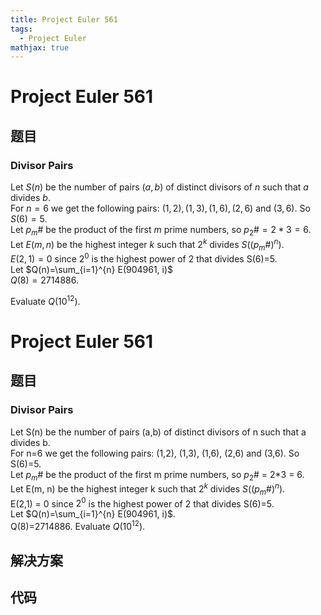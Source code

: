 ```yaml
---
title: Project Euler 561
tags:
  - Project Euler
mathjax: true
---
```

<escape><!-- more --></escape>
    
# Project Euler 561
## 题目
### Divisor Pairs


Let $S(n)$ be the number of pairs $(a,b)$ of distinct divisors of $n$ such that $a$ divides $b$.<br />
For $n=6$ we get the following pairs: $(1,2), (1,3), (1,6),( 2,6)$ and $(3,6)$. So $S(6)=5$.<br />
Let $p_m\#$ be the product of the first $m$ prime numbers,  so $p_2\# = 2*3 = 6$.<br />
Let $E(m, n)$ be the highest integer $k$ such that $2^k$ divides $S((p_m\#)^n)$.<br />
$E(2,1) = 0$ since $2^0$ is the highest power of 2 that divides S(6)=5.<br />
Let $Q(n)=\sum_{i=1}^{n} E(904961, i)$<br />
$Q(8)=2714886$.


Evaluate $Q(10^{12})$. 



# Project Euler 561
## 题目
### Divisor Pairs

Let S(n) be the number of pairs (a,b) of distinct divisors of n such that a divides b.<br>For n=6 we get the following pairs: (1,2), (1,3), (1,6), (2,6) and (3,6). So S(6)=5.<br>Let $p_m\#$ be the product of the first m prime numbers, so $p_2\#$ = 2*3 = 6.<br>Let E(m, n) be the highest integer k such that $2^k$ divides $S((p_m\#)^n)$.<br>E(2,1) = 0 since $2^0$ is the highest power of 2 that divides S(6)=5.<br>Let $Q(n)=\sum_{i=1}^{n} E(904961, i)$.<br>Q(8)=2714886.
Evaluate $Q(10^{12})$.


## 解决方案


## 代码


